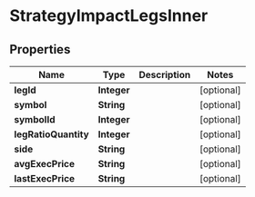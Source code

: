 

# StrategyImpactLegsInner


## Properties

| Name | Type | Description | Notes |
|------------ | ------------- | ------------- | -------------|
|**legId** | **Integer** |  |  [optional] |
|**symbol** | **String** |  |  [optional] |
|**symbolId** | **Integer** |  |  [optional] |
|**legRatioQuantity** | **Integer** |  |  [optional] |
|**side** | **String** |  |  [optional] |
|**avgExecPrice** | **String** |  |  [optional] |
|**lastExecPrice** | **String** |  |  [optional] |



